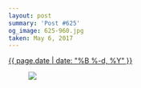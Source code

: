 ```yaml
---
layout: post
summary: 'Post #625'
og_image: 625-960.jpg
taken: May 6, 2017
---
```


<div class="post">
 <time>
  <a href="/625">
   {{ page.date | date: "%B %-d, %Y" }}
  </a>
 </time>
 <a href="/625">
  <figure data-taken="5/6/2017">
   <img sizes="(min-width: 700px) 50vw, calc(100vw - 2rem)" src="{{ site.assets_url }}/625-480.jpg" srcset="{{ site.assets_url }}/625-240.jpg 240w, {{ site.assets_url }}/625-480.jpg 480w, {{ site.assets_url }}/625-720.jpg 720w, {{ site.assets_url }}/625-960.jpg 960w"/>
  </figure>
 </a>
</div>

